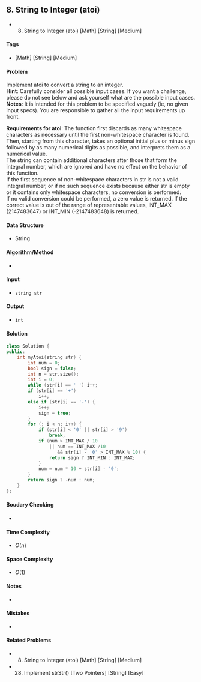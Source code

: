 ## 8. String to Integer (atoi)
- 8. String to Integer (atoi) [Math] [String] [Medium]

#### Tags
- [Math] [String] [Medium]

#### Problem
Implement atoi to convert a string to an integer.  
**Hint**: Carefully consider all possible input cases. If you want a challenge, please do not see below and ask yourself what are the possible input cases.  
**Notes**: It is intended for this problem to be specified vaguely (ie, no given input specs). You are responsible to gather all the input requirements up front.

**Requirements for atoi**:
The function first discards as many whitespace characters as necessary until the first non-whitespace character is found. Then, starting from this character, takes an optional initial plus or minus sign followed by as many numerical digits as possible, and interprets them as a numerical value.  
The string can contain additional characters after those that form the integral number, which are ignored and have no effect on the behavior of this function.  
If the first sequence of non-whitespace characters in str is not a valid integral number, or if no such sequence exists because either str is empty or it contains only whitespace characters, no conversion is performed.  
If no valid conversion could be performed, a zero value is returned. If the correct value is out of the range of representable values, INT_MAX (2147483647) or INT_MIN (-2147483648) is returned.

#### Data Structure
- String

#### Algorithm/Method
- 

#### Input
- `string str`

#### Output
- `int`

#### Solution
``` C++
class Solution {
public:
    int myAtoi(string str) {
        int num = 0;
        bool sign = false;
        int n = str.size();
        int i = 0;
        while (str[i] == ' ') i++;
        if (str[i] == '+')
            i++;
        else if (str[i] == '-') {
            i++;
            sign = true;
        }
        for (; i < n; i++) {
            if (str[i] < '0' || str[i] > '9')
                break;
            if (num > INT_MAX / 10
                || num == INT_MAX /10
                   && str[i] - '0' > INT_MAX % 10) {
                return sign ? INT_MIN : INT_MAX;
            }
            num = num * 10 + str[i] - '0';
        }
        return sign ? -num : num;
    }
};
```

#### Boudary Checking
- 

#### Time Complexity
- $O(n)$

#### Space Complexity
- $O(1)$

#### Notes
- 

#### Mistakes
- 

#### Related Problems
- 8. String to Integer (atoi) [Math] [String] [Medium]
- 28. Implement strStr() [Two Pointers] [String] [Easy]
